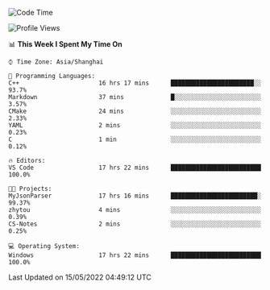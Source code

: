 <!--START_SECTION:waka-->
![Code Time](http://img.shields.io/badge/Code%20Time-18%20hrs%2021%20mins-blue)

![Profile Views](http://img.shields.io/badge/Profile%20Views-81-blue)

📊 **This Week I Spent My Time On** 

```text
⌚︎ Time Zone: Asia/Shanghai

💬 Programming Languages: 
C++                      16 hrs 17 mins      ███████████████████████░░   93.7% 
Markdown                 37 mins             █░░░░░░░░░░░░░░░░░░░░░░░░   3.57% 
CMake                    24 mins             ░░░░░░░░░░░░░░░░░░░░░░░░░   2.33% 
YAML                     2 mins              ░░░░░░░░░░░░░░░░░░░░░░░░░   0.23% 
C                        1 min               ░░░░░░░░░░░░░░░░░░░░░░░░░   0.12%

🔥 Editors: 
VS Code                  17 hrs 22 mins      █████████████████████████   100.0%

🐱‍💻 Projects: 
MyJsonParser             17 hrs 16 mins      ████████████████████████░   99.37% 
zhytou                   4 mins              ░░░░░░░░░░░░░░░░░░░░░░░░░   0.39% 
CS-Notes                 2 mins              ░░░░░░░░░░░░░░░░░░░░░░░░░   0.25%

💻 Operating System: 
Windows                  17 hrs 22 mins      █████████████████████████   100.0%

```


 Last Updated on 15/05/2022 04:49:12 UTC
<!--END_SECTION:waka-->